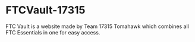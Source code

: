 # FTCVault-17315
FTC Vault is a website made by Team 17315 Tomahawk which combines all FTC Essentials in one for easy access.
